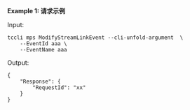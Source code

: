 **Example 1: 请求示例**



Input: 

```
tccli mps ModifyStreamLinkEvent --cli-unfold-argument  \
    --EventId aaa \
    --EventName aaa
```

Output: 
```
{
    "Response": {
        "RequestId": "xx"
    }
}
```

